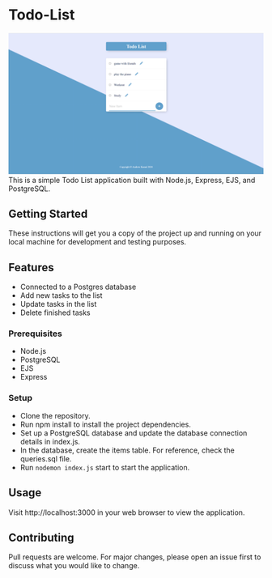# Todo-List
![alt text](https://github.com/andrewkamal/Todo-List/blob/main/public/todolist.png)
This is a simple Todo List application built with Node.js, Express, EJS, and PostgreSQL.

## Getting Started

These instructions will get you a copy of the project up and running on your local machine for development and testing purposes.

## Features

- Connected to a Postgres database
- Add new tasks to the list
- Update tasks in the list
- Delete finished tasks

### Prerequisites

- Node.js
- PostgreSQL
- EJS
- Express

### Setup
- Clone the repository.
- Run npm install to install the project dependencies.
- Set up a PostgreSQL database and update the database connection details in index.js.
- In the database, create the items table. For reference, check the queries.sql file.
- Run ```nodemon index.js``` start to start the application.

## Usage

Visit http://localhost:3000 in your web browser to view the application.

## Contributing

Pull requests are welcome. For major changes, please open an issue first to discuss what you would like to change.
